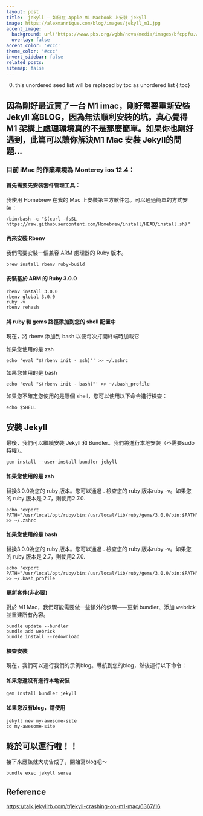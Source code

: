 ```yaml
---
layout: post
title:  jekyll – 如何在 Apple M1 Macbook 上安裝 jekyll
image: https://alexmanrique.com/blog/images/jekyll_m1.jpg
accent_image: 
  background: url('https://www.pbs.org/wgbh/nova/media/images/bfcppfu.width-800.png') center/cover
  overlay: false
accent_color: '#ccc'
theme_color: '#ccc'
invert_sidebar: false
related_posts:
sitemap: false
---
```


0. this unordered seed list will be replaced by toc as unordered list
{:toc}

## 因為剛好最近買了一台 M1 imac，剛好需要重新安裝 Jekyll 寫BLOG，因為無法順利安裝的坑，真心覺得 M1 架構上處理環境真的不是那麼簡單。如果你也剛好遇到，此篇可以讓你解決M1 Mac 安裝 Jekyll的問題...

### 目前 iMac 的作業環境為 Monterey ios 12.4：

#### 首先需要先安裝套件管理工具：
我使用 Homebrew 在我的 Mac 上安裝第三方軟件包。可以通過簡單的方式安裝：

```
/bin/bash -c "$(curl -fsSL https://raw.githubusercontent.com/Homebrew/install/HEAD/install.sh)"
```

#### 再來安裝 Rbenv
我們需要安裝一個兼容 ARM 處理器的 Ruby 版本。
```
brew install rbenv ruby-build
```

#### 安裝基於 ARM 的 Ruby 3.0.0

```
rbenv install 3.0.0
rbenv global 3.0.0
ruby -v
rbenv rehash
```

#### 將 ruby​​ 和 gems 路徑添加到您的 shell 配置中
現在，將 rbenv 添加到 bash 以便每次打開終端時加載它

如果您使用的是 zsh
```
echo 'eval "$(rbenv init - zsh)"' >> ~/.zshrc
```

如果您使用的是 bash
```
echo 'eval "$(rbenv init - bash)"' >> ~/.bash_profile
```

如果您不確定您使用的是哪個 shell，您可以使用以下命令進行檢查：

```
echo $SHELL
```


## 安裝 Jekyll
最後，我們可以繼續安裝 Jekyll 和 Bundler。我們將進行本地安裝（不需要sudo特權）。

```
gem install --user-install bundler jekyll
```

#### 如果您使用的是 zsh
替換3.0.0為您的 ruby​​ 版本。您可以通過 . 檢查您的 ruby​​ 版本ruby -v。如果您的 ruby​​ 版本是 2.7，則使用2.7.0.

```
echo 'export PATH="/usr/local/opt/ruby/bin:/usr/local/lib/ruby/gems/3.0.0/bin:$PATH"' >> ~/.zshrc
```

#### 如果您使用的是 bash
替換3.0.0為您的 ruby​​ 版本。您可以通過 . 檢查您的 ruby​​ 版本ruby -v。如果您的 ruby​​ 版本是 2.7，則使用2.7.0.

```
echo 'export PATH="/usr/local/opt/ruby/bin:/usr/local/lib/ruby/gems/3.0.0/bin:$PATH"' >> ~/.bash_profile
```

#### 更新套件(非必要)
對於 M1 Mac，我們可能需要做一些額外的步驟——更新 bundler、添加 webrick 並重建所有內容。

```
bundle update --bundler
bundle add webrick
bundle install --redownload
```

#### 檢查安裝
現在，我們可以運行我們的示例blog。導航到您的blog，然後運行以下命令：

#### 如果您還沒有進行本地安裝
```
gem install bundler jekyll 
```

#### 如果您沒有blog，請使用
```
jekyll new my-awesome-site
cd my-awesome-site
```

## 終於可以運行啦！！
接下來應該就大功告成了，開始寫blog吧～

```
bundle exec jekyll serve
```


## Reference
https://talk.jekyllrb.com/t/jekyll-crashing-on-m1-mac/6367/16